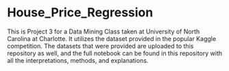 # House_Price_Regression
This is Project 3 for a Data Mining Class taken at University of North Carolina at Charlotte. It utilizes the dataset provided in the popular Kaggle competition. The datasets that were provided are uploaded to this repository as well, and the full notebook can be found in this repository with all the interpretations, methods, and explanations.
